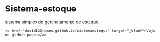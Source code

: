 # Sistema-estoque

sistema simples de gerenciamento de estoque.

````
<a href="david123ramos.github.io/sistemaestoque" target="_blank">Veja no github pages</a>
````
